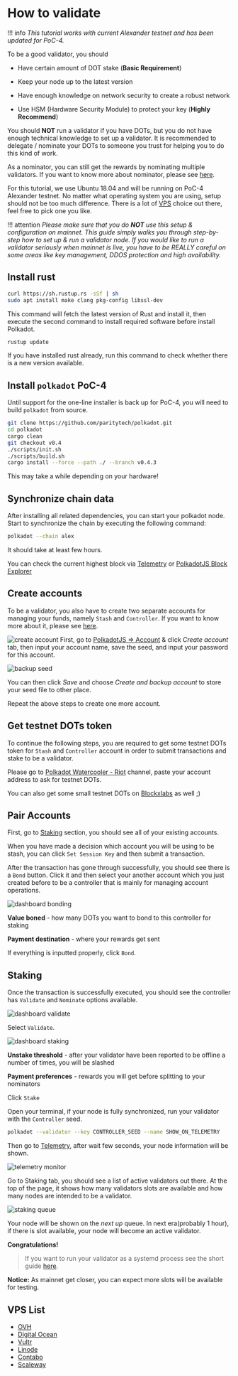 # How to validate

!!! info
    _This tutorial works with current Alexander testnet and has been updated for PoC-4._

To be a good validator, you should

* Have certain amount of DOT stake (**Basic Requirement**)

* Keep your node up to the latest version

* Have enough knowledge on network security to create a robust network

* Use HSM (Hardware Security Module) to protect your key (**Highly Recommend**)

You should **NOT** run a validator if you have DOTs, but you do not have enough technical knowledge to set up a validator. It is recommended to delegate / nominate your DOTs to someone you trust for helping you to do this kind of work. 

As a nominator, you can still get the rewards by nominating multiple validators. If you want to know more about nominator, please see [here](../nominator.md).

For this tutorial, we use Ubuntu 18.04 and will be running on PoC-4 Alexander testnet. No matter what operating system you are using, setup should not be too much difference. There is a lot of [VPS](#vps-list) choice out there, feel free to pick one you like.
 
!!! attention
    _Please make sure that you do **NOT** use this setup & configuration on mainnet. This guide simply walks you through step-by-step how to set up & run a validator node. If you would like to run a validator seriously when mainnet is live, you have to be REALLY careful on some areas like key management, DDOS protection and high availability._

## Install rust

```bash
curl https://sh.rustup.rs -sSf | sh
sudo apt install make clang pkg-config libssl-dev
```
This command will fetch the latest version of Rust and install it, then execute the second command to install required software before install Polkadot.

```bash
rustup update
```
If you have installed rust already, run this command to check whether there is a new version available.

## Install `polkadot` PoC-4

Until support for the one-line installer is back up for PoC-4, you will need to build `polkadot` from source.

```bash
git clone https://github.com/paritytech/polkadot.git
cd polkadot
cargo clean
git checkout v0.4
./scripts/init.sh
./scripts/build.sh
cargo install --force --path ./ --branch v0.4.3
```

This may take a while depending on your hardware!

## Synchronize chain data

After installing all related dependencies, you can start your polkadot node. Start to synchronize the chain by executing the following command:

```bash
polkadot --chain alex
```

It should take at least few hours.

You can check the current highest block via [Telemetry](https://telemetry.polkadot.io/#/Alexander) or [PolkadotJS Block Explorer](https://polkadot.js.org/apps/#/explorer)
 
## Create accounts

To be a validator, you also have to create two separate accounts for managing your funds, namely `Stash` and `Controller`. If you want to know more about it, please see [here](../../learn/staking.md#accounts). 

![create account](../../../img/validator/polkadot-dashboard-create-account.jpg)
First, go to [PolkadotJS => Account](https://polkadot.js.org/apps/#/accounts) & click *Create account* tab, then input your account name, save the seed, and input your password for this account. 

![backup seed](../../../img/validator/polkadot-dashboard-backup-seed.jpg)

You can then click *Save* and choose *Create and backup account* to store your seed file to other place.

Repeat the above steps to create one more account.

## Get testnet DOTs token

To continue the following steps, you are required to get some testnet DOTs token for `Stash` and `Controller` account in order to submit transactions and stake to be a validator.

Please go to [Polkadot Watercooler - Riot](https://riot.im/app/#/room/#polkadot-watercooler:matrix.org) channel, paste your account address to ask for testnet DOTs.
 
You can also get some small testnet DOTs on [Blockxlabs](https://faucets.blockxlabs.com/polkadot) as well ;)

## Pair Accounts

First, go to [Staking](https://polkadot.js.org/apps/#/staking/actions) section, you should see all of your existing accounts.

When you have made a decision which account you will be using to be stash, you can click `Set Session Key` and then submit a transaction.

After the transaction has gone through successfully, you should see there is a `Bond` button. Click it and then select your another account which you just created before to be a controller that is mainly for managing account operations.  

![dashboard bonding](../../../img/validator/polkadot-dashboard-bonding.png)

**Value boned** - how many DOTs you want to bond to this controller for staking

**Payment destination** - where your rewards get sent

If everything is inputted properly, click `Bond`.

## Staking

Once the transaction is successfully executed, you should see the controller has `Validate` and `Nominate` options available.

![dashboard validate](../../../img/validator/polkadot-dashboard-validate.png)

Select `Validate`. 

![dashboard staking](../../../img/validator/polkadot-dashboard-staking.png)

**Unstake threshold** - after your validator have been reported to be offline a number of times, you will be slashed

**Payment preferences** - rewards you will get before splitting to your nominators

Click `Stake`

Open your terminal, if your node is fully synchronized, run your validator with the `Controller` seed.

```bash
polkadot --validator --key CONTROLLER_SEED --name SHOW_ON_TELEMETRY
```

Then go to [Telemetry](https://telemetry.polkadot.io/#/Alexander), after wait few seconds, your node information will be shown.

![telemetry monitor](../../../img/validator/telemetry_monitor.jpg)

Go to Staking tab, you should see a list of active validators out there. At the top of the page, it shows how many validators slots are available and how many nodes are intended to be a validator.

![staking queue](../../../img/validator/polkadot-dashboard-staking-queue.png)

Your node will be shown on the *next up* queue. In next era(probably 1 hour), if there is slot available, your node will become an active validator. 

**Congratulations!**

> If you want to run your validator as a systemd process see the short guide [here](./how-to-systemd.md).

**Notice:** As mainnet get closer, you can expect more slots will be available for testing.

## VPS List

* [OVH](https://www.ovh.com.au/)
* [Digital Ocean](https://www.digitalocean.com/)
* [Vultr](https://www.vultr.com/)
* [Linode](https://www.linode.com/)
* [Contabo](https://contabo.com/)
* [Scaleway](https://www.scaleway.com/)
